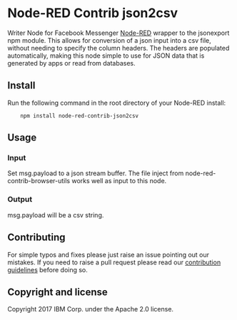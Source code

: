 # Node-RED Contrib json2csv

Writer Node for Facebook Messenger
[Node-RED](http://nodered.org) wrapper to the jsonexport npm module. This
allows for conversion of a json input into a csv file, without needing to
specify the column headers. The headers are populated automatically, making
this node simple to use for JSON data that is generated by apps or read from
databases.

## Install

Run the following command in the root directory of your Node-RED install:

````
    npm install node-red-contrib-json2csv
````

## Usage

### Input
Set msg.payload to a json stream buffer. The file inject from node-red-contrib-browser-utils works well as input to this node.

### Output
msg.payload will be a csv string.


## Contributing
For simple typos and fixes please just raise an issue pointing out our mistakes. If you need to raise a pull request please read our [contribution guidelines](https://github.com/ibm-early-programs/node-red-contrib-json2csv/blob/master/CONTRIBUTING.md) before doing so.
## Copyright and license

Copyright 2017 IBM Corp. under the Apache 2.0 license.
